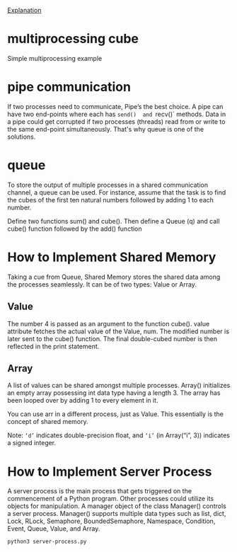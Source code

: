 [Explanation](https://medium.com/fintechexplained/advanced-python-concurrency-and-parallelism-82e378f26ced)




# multiprocessing cube
Simple multiprocessing example


# pipe communication
If two processes need to communicate, Pipe’s the best choice. A pipe can have two end-points where each has `send() 
and `recv()` methods. Data in a pipe could get corrupted if two processes (threads) read from or write to the same 
end-point simultaneously. That's why queue is one of the solutions.

# queue
To store the output of multiple processes in a shared communication channel, a queue can be used. 
For instance, assume that the task is to find the cubes of the first ten natural numbers followed by adding 1 to each number.

Define two functions sum() and cube(). Then define a Queue (q) and call cube() function followed by the add() function


# How to Implement Shared Memory
Taking a cue from Queue, Shared Memory stores the shared data among the processes seamlessly. It can be of two types: Value or Array.


## Value
The number 4 is passed as an argument to the function cube(). value attribute fetches the actual value of the Value, num. The modified number is later sent to the cube() function. The final double-cubed number is then reflected in the print statement.

## Array
A list of values can be shared amongst multiple processes. 
Array() initializes an empty array possessing int data type having a length 3. 
The array has been looped over by adding 1 to every element in it.

You can use arr in a different process, just as Value. This essentially is the concept of shared memory.

Note: `‘d’` indicates double-precision float, and `‘i’` (in Array(“i”, 3)) indicates a signed integer.




# How to Implement Server Process

A server process is the main process that gets triggered on the commencement of a Python program. Other processes could utilize its objects for manipulation. A manager object of the class Manager() controls a server process. Manager() supports multiple data types such as list, dict, Lock, RLock, Semaphore, BoundedSemaphore, Namespace, Condition, Event, Queue, Value, and Array.


```
python3 server-process.py
```